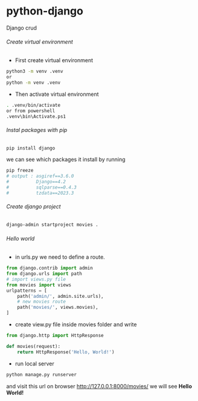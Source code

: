 # python-django

Django crud

###### Create virtual environment

-   First create virtual environment

```sh
python3 -m venv .venv
or
python -m venv .venv
```

-   Then activate virtual environment

```sh
. .venv/bin/activate
or from powershell
.venv\bin\Activate.ps1
```

###### Instal packages with pip

```sh
pip install django
```

we can see which packages it install by running

```sh
pip freeze
# output : asgiref==3.6.0
#          Django==4.2
#          sqlparse==0.4.3
#          tzdata==2023.3
```

###### Create django project

```sh
django-admin startproject movies .
```

###### Hello world

-   in urls.py we need to define a route.

```py
from django.contrib import admin
from django.urls import path
# import views.py file
from movies import views
urlpatterns = [
    path('admin/', admin.site.urls),
    # new movies route
    path('movies/', views.movies),
]
```

-   create view.py file inside movies folder and write

```py
from django.http import HttpResponse

def movies(request):
    return HttpResponse('Hello, World!')
```

-   run local server

```sh
python manage.py runserver
```

and visit this url on browser http://127.0.0.1:8000/movies/
we will see **Hello World!**
